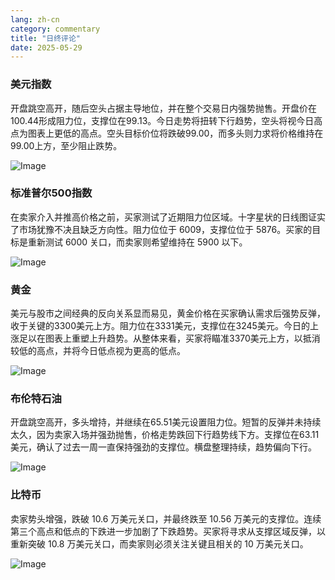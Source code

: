 ```yaml
---
lang: zh-cn
category: commentary
title: "日终评论"
date: 2025-05-29
---
```


### 美元指数

开盘跳空高开，随后空头占据主导地位，并在整个交易日内强势抛售。开盘价在100.44形成阻力位，支撑位在99.13。今日走势将扭转下行趋势，空头将视今日高点为图表上更低的高点。空头目标价位将跌破99.00，而多头则力求将价格维持在99.00上方，至少阻止跌势。

![Image](https://markleighedu.github.io/img/May-2025/29-May-2025/usdindex.jpg)

### 标准普尔500指数

在卖家介入并推高价格之前，买家测试了近期阻力位区域。十字星状的日线图证实了市场犹豫不决且缺乏方向性。阻力位位于 6009，支撑位位于 5876。买家的目标是重新测试 6000 关口，而卖家则希望维持在 5900 以下。

![Image](https://markleighedu.github.io/img/May-2025/29-May-2025/sp500.jpg)

### 黄金

美元与股市之间经典的反向关系显而易见，黄金价格在买家确认需求后强势反弹，收于关键的3300美元上方。阻力位在3331美元，支撑位在3245美元。今日的上涨足以在图表上重塑上升趋势。从整体来看，买家将瞄准3370美元上方，以抵消较低的高点，并将今日低点视为更高的低点。

![Image](https://markleighedu.github.io/img/May-2025/29-May-2025/gold.jpg)

### 布伦特石油

开盘跳空高开，多头增持，并继续在65.51美元设置阻力位。短暂的反弹并未持续太久，因为卖家入场并强劲抛售，价格走势跌回下行趋势线下方。支撑位在63.11美元，确认了过去一周一直保持强劲的支撑位。横盘整理持续，趋势偏向下行。

![Image](https://markleighedu.github.io/img/May-2025/29-May-2025/brentoil.jpg)

### 比特币

卖家势头增强，跌破 10.6 万美元关口，并最终跌至 10.56 万美元的支撑位。连续第三个高点和低点的下跌进一步加剧了下跌趋势。买家将寻求从支撑区域反弹，以重新突破 10.8 万美元关口，而卖家则必须关注关键且相关的 10 万美元关口。

![Image](https://markleighedu.github.io/img/May-2025/29-May-2025/bitcoin.jpg)

